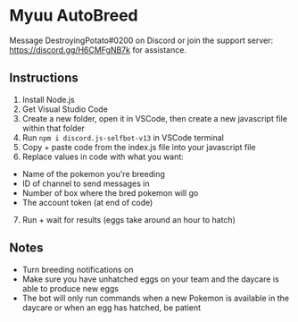 # Myuu AutoBreed

Message DestroyingPotato#0200 on Discord or join the support server: https://discord.gg/H6CMFgNB7k for assistance.

## Instructions

1. Install Node.js
2. Get Visual Studio Code
3. Create a new folder, open it in VSCode, then create a new javascript file within that folder
4. Run `npm i discord.js-selfbot-v13` in VSCode terminal
5. Copy + paste code from the index.js file into your javascript file 
6. Replace values in code with what you want: 
- Name of the pokemon you're breeding
- ID of channel to send messages in
- Number of box where the bred pokemon will go 
- The account token (at end of code)
7. Run + wait for results (eggs take around an hour to hatch)

## Notes

- Turn breeding notifications on
- Make sure you have unhatched eggs on your team and the daycare is able to produce new eggs
- The bot will only run commands when a new Pokemon is available in the daycare or when an egg has hatched, be patient
